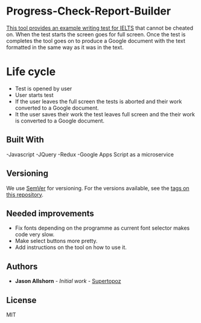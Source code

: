 # Progress-Check-Report-Builder
[This tool provides an example writing test for IELTS](https://supertopoz.github.io/IELTS-Tests/) that cannot be cheated on. When the test starts the screen goes for full screen. Once the test is completes the tool goes on to produce a Google document with the text formatted in the same way as it was in the text. 

# Life cycle

- Test is opened by user 
- User starts test
- If the user leaves the full screen the tests is aborted and their work converted to a Google document. 
- It the user saves their work the test leaves full screen and the their work is converted to a Google document.  

## Built With

-Javascript 
-JQuery
-Redux
-Google Apps Script as a microservice

## Versioning

We use [SemVer](http://semver.org/) for versioning. For the versions available, see the [tags on this repository](https://github.com/your/project/tags). 

## Needed improvements

- Fix fonts depending on the programme as current font selector makes code very slow. 
- Make select buttons more pretty. 
- Add instructions on the tool on how to use it. 

## Authors

* **Jason Allshorn** - *Initial work* - [Supertopoz](https://github.com/Supertopoz)

## License

MIT
